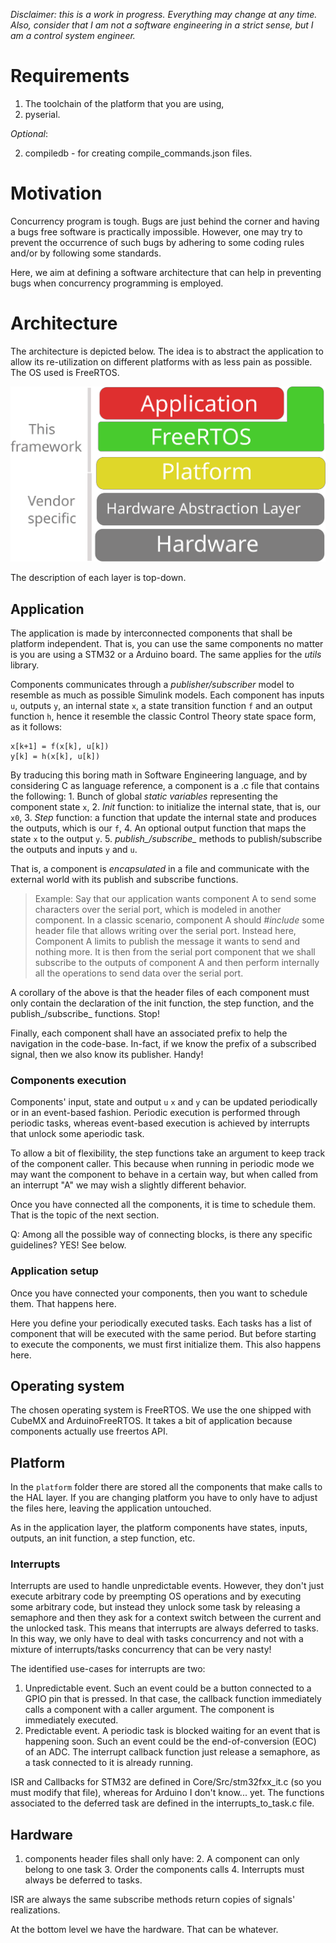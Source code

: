 *Disclaimer: this is a work in progress. Everything may change at any time.
Also, consider that I am not a software engineering in a strict sense, but I
am a control system engineer.*

# Requirements

1. The toolchain of the platform that you are using,
2.  pyserial.

*Optional*:

2. compiledb - for creating compile\_commands.json files.


# Motivation

Concurrency program is tough. Bugs are just behind the corner and
having a bugs free software is practically impossible.  However, one may try
to prevent the occurrence of such bugs by adhering to some coding rules and/or
by following some standards.

Here, we aim at defining a software architecture that can help in preventing
bugs when concurrency programming is employed.

# Architecture

The architecture is depicted below.  The idea is to abstract
the application to allow its re-utilization on different platforms with as
less pain as possible.  The OS used is FreeRTOS.

![Architecture](Architecture.svg)

The description of each layer is top-down.

## Application

The application is made by interconnected components that shall
be platform independent. That is, you can use the same components no matter is
you are using a STM32 or a Arduino board.  The same applies for the *utils*
library.

Components communicates through a *publisher/subscriber* model to resemble as
much as possible Simulink models.  Each component has inputs `u`, outputs `y`,
an internal state `x`, a state transition function `f` and an output function
`h`, hence it resemble the classic Control Theory state space form, as it
follows:

```
x[k+1] = f(x[k], u[k])
y[k] = h(x[k], u[k])
```

By traducing this
boring math in Software Engineering language, and by considering C as language
reference, a component is a .c file that contains the following: 1. Bunch of
global *static variables* representing the component state `x`, 2. *Init*
function: to initialize the internal state, that is, our `x0`, 3. *Step*
function: a function that update the internal state and produces the outputs,
which is our `f`, 4. An optional output function that maps the state `x` to
the output `y`.  5. *publish_/subscribe_* methods to publish/subscribe the
outputs and inputs `y` and `u`.

That is, a component is *encapsulated* in a file and communicate with the
external world with its publish and subscribe functions.

> Example: Say that our application wants component A to send some characters
> over the serial port, which is modeled in another component.  In a classic
> scenario, component A should *#include* some header file that allows writing
> over the serial port.  Instead here, Component A limits to publish the
> message it wants to send and nothing more.  It is then from the serial port
> component that we shall subscribe to the outputs of component A and then
> perform internally all the operations to send data over the serial port.

A corollary of the above is that the header files of each component must only
contain the declaration of the init function, the step function, and the
publish_/subscribe_ functions. Stop!


Finally, each component shall have an associated prefix to help the navigation
in the code-base.  In-fact, if we know the prefix of a subscribed signal, then
we also know its publisher. Handy!

### Components execution

Components' input, state and output `u` `x` and `y`
can be updated periodically or in an event-based fashion.  Periodic execution
is performed through periodic tasks, whereas event-based execution is achieved
by interrupts that unlock some aperiodic task.

To allow a bit of flexibility, the step functions take an argument to keep
track of the component caller.  This because when running in periodic mode we
may want the component to behave in a certain way, but when called from an
interrupt "A" we may wish a slightly different behavior.

Once you have connected all the components, it is time to schedule them. That
is the topic of the next section.

Q: Among all the possible way of connecting blocks, is there any specific
guidelines? YES! See below.


### Application setup

Once you have connected your components, then you want
to schedule them.  That happens here.

Here you define your periodically executed tasks.  Each tasks has a list of
component that will be executed with the same period.  But before starting to
execute the components, we must first initialize them.  This also happens
here.

## Operating system

The chosen operating system is FreeRTOS.  We use the one
shipped with CubeMX and ArduinoFreeRTOS.  It takes a bit of application
because components actually use freertos API.

## Platform

In the `platform` folder there are stored all the components that make calls to the HAL layer.
If you are changing platform you have to only have to adjust the files here,
leaving the application untouched.

As in the application layer, the platform components have states, inputs,
outputs, an init function, a step function, etc.

### Interrupts

Interrupts are used to handle unpredictable events.  However,
they don't just execute arbitrary code by preempting OS operations and by
executing some arbitrary code, but
instead they unlock some task by releasing a semaphore and then they
ask for a context switch between the current and the unlocked task. This means
that interrupts are always deferred to tasks. In this way, we only have to
deal with tasks concurrency and not with a mixture of interrupts/tasks
concurrency that can be very nasty!


The identified use-cases for interrupts are two:

  1. Unpredictable event. Such an event could be a button connected to a GPIO
  pin that is pressed. In that case, the callback function immediately calls a
  component with a caller argument. The component is immediately executed.
  2. Predictable event. A periodic task is blocked waiting for an event that
  is happening soon. Such an event could be the end-of-conversion (EOC) of
  an ADC. The interrupt callback function just release a
  semaphore, as a task connected to it is already running.


ISR and Callbacks for STM32 are defined in Core/Src/stm32fxx_it.c (so you must
modify that file), whereas for Arduino I don't know... yet.
The functions associated to the deferred task are defined in the interrupts\_to\_task.c file.

## Hardware


1. components header files shall only have: 2. A component can only belong to
one task 3. Order the components calls 4. Interrupts must always be deferred
to tasks.

ISR are always the same subscribe methods return copies of signals'
realizations.

At the bottom level we have the hardware. That can be whatever.
